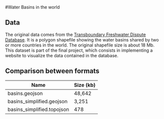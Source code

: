 #Water Basins in the world

## Data

The original data comes from the [Transboundary Freshwater Dispute Database](http://gis.nacse.org/tfdd/index.php). It is a polygon shapefile showing the water basins shared by two or more countries in the world. The original shapefile size is about 18 Mb. This dataset is part of the final project, which consists in implementing a website to visualize the data contained in the database.

## Comparison between formats

| Name                       | Size (kb) |
| -------------------------- | --------- |
| basins.geojson             | 48,642    |
| basins_simplified.geojson  | 3,251     |
| basins_simplified.topojson | 478       |

